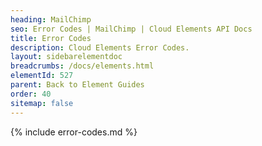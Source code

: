 ```yaml
---
heading: MailChimp
seo: Error Codes | MailChimp | Cloud Elements API Docs
title: Error Codes
description: Cloud Elements Error Codes.
layout: sidebarelementdoc
breadcrumbs: /docs/elements.html
elementId: 527
parent: Back to Element Guides
order: 40
sitemap: false
---
```


{% include error-codes.md %}
